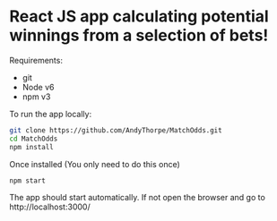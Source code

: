

# React JS app calculating potential winnings from a selection of bets!

Requirements:
- git
- Node v6
- npm v3

To run the app locally:

```bash
git clone https://github.com/AndyThorpe/MatchOdds.git
cd MatchOdds
npm install

```

Once installed (You only need to do this once)

```bash
npm start
```

The app should start automatically.
If not open the browser and go to http://localhost:3000/


[React]: http://facebook.github.io/react/







